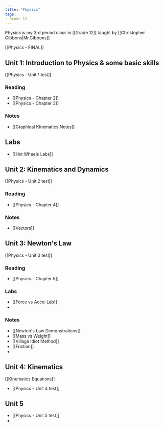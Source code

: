 ```yaml
---
title: "Physics"
tags:
- Grade 12
---
```


Physics is my 3rd period class in [[Grade 12]] taught by [[Christopher Gibbons|Mr.Gibbons]] 

[[Physics - FINAL]]

## Unit 1: Introduction to Physics & some basic skills
[[Physics - Unit 1 test]]
### Reading

- [[Physics - Chapter 2]]
- [[Physics - Chapter 3]]
### Notes
- [[Graphical Kinematics Notes]]
## Labs
- [[Hot Wheels Labs]]
##  Unit 2: Kinematics and Dynamics
[[Physics - Unit 2 test]]
### Reading

- [[Physics - Chapter 4]]
### Notes
- [[Vectors]]
## Unit 3: Newton's Law 
[[Physics - Unit 3 test]]

### Reading
- [[Physics - Chapter 5]]

### Labs
- [[Force vs Accel Lab]]
- 
### Notes

- [[Newton's Law Demonstrations]]
- [[Mass vs Weight]]
- [[Village Idiot Method]]
- [[Friction]]
- 
## Unit 4: Kinematics
[[Kinematics Equations]]

- [[Physics - Unit 4 test]]

## Unit 5

- [[Physics - Unit 5 test]]
- 